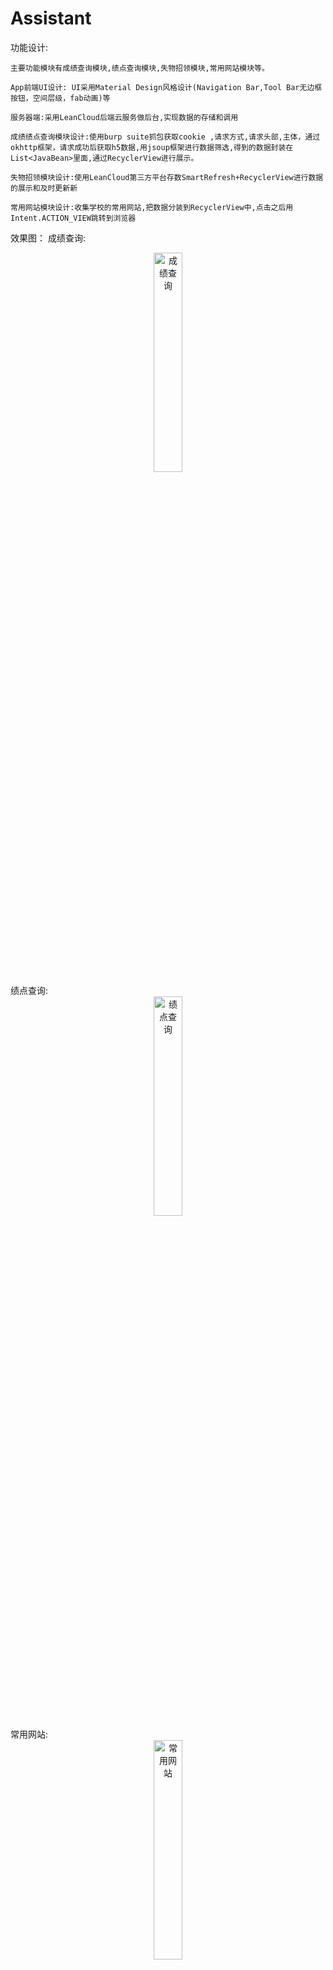 # Assistant
功能设计:

	主要功能模块有成绩查询模块,绩点查询模块,失物招领模块,常用网站模块等。
	
	App前端UI设计: UI采用Material Design风格设计(Navigation Bar,Tool Bar无边框按钮，空间层级，fab动画)等

	服务器端:采用LeanCloud后端云服务做后台,实现数据的存储和调用
	
	成绩绩点查询模块设计:使用burp suite抓包获取cookie ,请求方式,请求头部,主体，通过okhttp框架，请求成功后获取h5数据,用jsoup框架进行数据筛选,得到的数据封装在List<JavaBean>里面,通过RecyclerView进行展示。
	
	失物招领模块设计:使用LeanCloud第三方平台存数SmartRefresh+RecyclerView进行数据的展示和及时更新新
	
	常用网站模块设计:收集学校的常用网站,把数据分装到RecyclerView中,点击之后用Intent.ACTION_VIEW跳转到浏览器
	
		
效果图：
成绩查询:
<div align="center">
<img src="https://github.com/huangaa/Assistant/blob/master/images/grade.gif" width="30%" hight ="30%" alt="成绩查询"/>
</div>	
绩点查询:
<div align="center">
<img src="https://github.com/huangaa/Assistant/blob/master/images/GPA.gif" width="30%" hight ="50%" alt="绩点查询"/>
</div>
常用网站:
<div align="center">
<img src="https://github.com/huangaa/Assistant/blob/master/images/TIM图片20181022203209.jpg" width="30%" hight ="30%" alt="常用网站"/>
</div>

